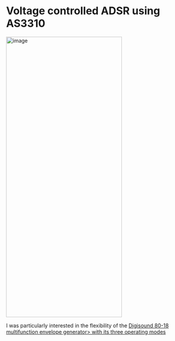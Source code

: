 # Voltage controlled ADSR using AS3310

<img width="314" height="758" alt="image" src="https://github.com/user-attachments/assets/1e044e15-837f-4e2f-a648-28ea6051b577" />


I was particularly interested in the flexibility of the <a target="_blank" rel="noreferrer noopener" href="http://www.digisound80.co.uk/digisound/modules/80-18.htm">Digisound 80-18 multifunction envelope generator> with its three operating modes
